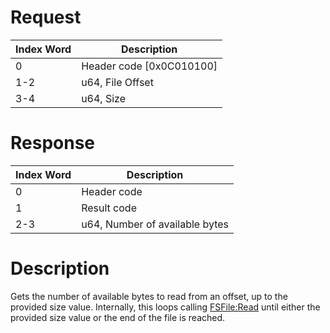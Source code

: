 # Request

| Index Word | Description                |
|------------|----------------------------|
| 0          | Header code \[0x0C010100\] |
| 1-2        | u64, File Offset           |
| 3-4        | u64, Size                  |

# Response

| Index Word | Description                    |
|------------|--------------------------------|
| 0          | Header code                    |
| 1          | Result code                    |
| 2-3        | u64, Number of available bytes |

# Description

Gets the number of available bytes to read from an offset, up to the
provided size value. Internally, this loops calling
[FSFile:Read](FSFile:Read "wikilink") until either the provided size
value or the end of the file is reached.